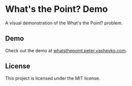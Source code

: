 # What's the Point? Demo
A visual demonstration of the What's the Point? problem.
## Demo
Check out the demo at [whatsthepoint.peter.vashevko.com](https://whatsthepoint.peter.vashevko.com).
## License
This project is licensed under the MIT license.